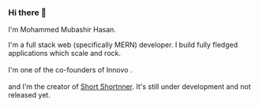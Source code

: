 ### Hi there 👋

I'm Mohammed Mubashir Hasan.<br>

I'm a full stack web (specifically MERN) developer. I build fully fledged applications which scale and rock.<br><br>
I'm one of the co-founders of Innovo . <br><br>and
I'm the creator of <a href="https://short-nner.vercel.app/">Short Shortnner</a>. It's still under development and not released yet.













